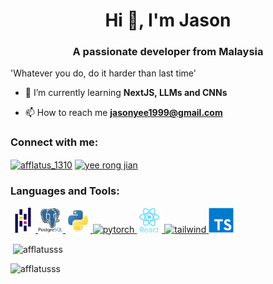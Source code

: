 <h1 align="center">Hi 👋, I'm Jason</h1>
<h3 align="center">A passionate developer from Malaysia</h3>

'Whatever you do, do it harder than last time'

- 🌱 I’m currently learning **NextJS, LLMs and CNNs**

- 📫 How to reach me **jasonyee1999@gmail.com**

<h3 align="left">Connect with me:</h3>
<p align="left">
<a href="https://instagram.com/afflatus_1310" target="blank"><img align="center" src="https://raw.githubusercontent.com/rahuldkjain/github-profile-readme-generator/master/src/images/icons/Social/instagram.svg" alt="afflatus_1310" height="30" width="40" /></a>
<a href="https://leetcode.com/u/jasonyee1999/" target="blank"><img align="center" src="https://raw.githubusercontent.com/rahuldkjain/github-profile-readme-generator/master/src/images/icons/Social/leet-code.svg" alt="yee rong jian" height="30" width="40" /></a>
</p>

<h3 align="left">Languages and Tools:</h3>
<p align="left"> <a href="https://pandas.pydata.org/" target="_blank" rel="noreferrer"> <img src="https://raw.githubusercontent.com/devicons/devicon/2ae2a900d2f041da66e950e4d48052658d850630/icons/pandas/pandas-original.svg" alt="pandas" width="40" height="40"/> </a> <a href="https://www.postgresql.org" target="_blank" rel="noreferrer"> <img src="https://raw.githubusercontent.com/devicons/devicon/master/icons/postgresql/postgresql-original-wordmark.svg" alt="postgresql" width="40" height="40"/> </a> <a href="https://www.python.org" target="_blank" rel="noreferrer"> <img src="https://raw.githubusercontent.com/devicons/devicon/master/icons/python/python-original.svg" alt="python" width="40" height="40"/> </a> <a href="https://pytorch.org/" target="_blank" rel="noreferrer"> <img src="https://www.vectorlogo.zone/logos/pytorch/pytorch-icon.svg" alt="pytorch" width="40" height="40"/> </a> <a href="https://reactjs.org/" target="_blank" rel="noreferrer"> <img src="https://raw.githubusercontent.com/devicons/devicon/master/icons/react/react-original-wordmark.svg" alt="react" width="40" height="40"/> </a> <a href="https://tailwindcss.com/" target="_blank" rel="noreferrer"> <img src="https://www.vectorlogo.zone/logos/tailwindcss/tailwindcss-icon.svg" alt="tailwind" width="40" height="40"/> </a> <a href="https://www.typescriptlang.org/" target="_blank" rel="noreferrer"> <img src="https://raw.githubusercontent.com/devicons/devicon/master/icons/typescript/typescript-original.svg" alt="typescript" width="40" height="40"/> </a> </p>



<p>&nbsp;<img align="center" src="https://github-readme-stats.vercel.app/api?username=afflatusss&show_icons=true&theme=tokyonight&locale=en" alt="afflatusss" /></p>

<p><img align="left" src="https://github-readme-stats.vercel.app/api/top-langs?username=afflatusss&show_icons=true&theme=tokyonight&locale=en&layout=compact" alt="afflatusss" /></p>



<!-- <p><img align="center" src="https://github-readme-streak-stats.herokuapp.com/?user=afflatusss&theme=dark" alt="afflatusss" /></p> -->
